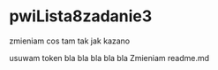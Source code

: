 # pwiLista8zadanie3

zmieniam cos tam tak jak kazano

usuwam token bla bla bla bla bla
Zmieniam readme.md

